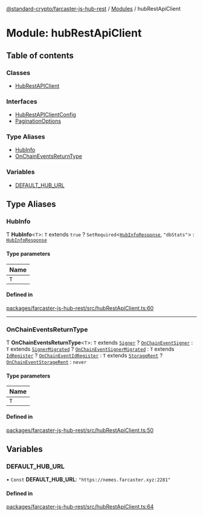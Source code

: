 [@standard-crypto/farcaster-js-hub-rest](../README.md) / [Modules](../modules.md) / hubRestApiClient

# Module: hubRestApiClient

## Table of contents

### Classes

- [HubRestAPIClient](../classes/hubRestApiClient.HubRestAPIClient.md)

### Interfaces

- [HubRestAPIClientConfig](../interfaces/hubRestApiClient.HubRestAPIClientConfig.md)
- [PaginationOptions](../interfaces/hubRestApiClient.PaginationOptions.md)

### Type Aliases

- [HubInfo](hubRestApiClient.md#hubinfo)
- [OnChainEventsReturnType](hubRestApiClient.md#onchaineventsreturntype)

### Variables

- [DEFAULT\_HUB\_URL](hubRestApiClient.md#default_hub_url)

## Type Aliases

### HubInfo

Ƭ **HubInfo**<`T`\>: `T` extends ``true`` ? `SetRequired`<[`HubInfoResponse`](../interfaces/openapi.HubInfoResponse.md), ``"dbStats"``\> : [`HubInfoResponse`](../interfaces/openapi.HubInfoResponse.md)

#### Type parameters

| Name |
| :------ |
| `T` |

#### Defined in

[packages/farcaster-js-hub-rest/src/hubRestApiClient.ts:60](https://github.com/standard-crypto/farcaster-js/blob/main/packages/farcaster-js-hub-rest/src/hubRestApiClient.ts#L60)

___

### OnChainEventsReturnType

Ƭ **OnChainEventsReturnType**<`T`\>: `T` extends [`Signer`](../enums/openapi.OnChainEventType.md#signer) ? [`OnChainEventSigner`](openapi.md#onchaineventsigner) : `T` extends [`SignerMigrated`](../enums/openapi.OnChainEventType.md#signermigrated) ? [`OnChainEventSignerMigrated`](openapi.md#onchaineventsignermigrated) : `T` extends [`IdRegister`](../enums/openapi.OnChainEventType.md#idregister) ? [`OnChainEventIdRegister`](openapi.md#onchaineventidregister) : `T` extends [`StorageRent`](../enums/openapi.OnChainEventType.md#storagerent) ? [`OnChainEventStorageRent`](openapi.md#onchaineventstoragerent) : `never`

#### Type parameters

| Name |
| :------ |
| `T` |

#### Defined in

[packages/farcaster-js-hub-rest/src/hubRestApiClient.ts:50](https://github.com/standard-crypto/farcaster-js/blob/main/packages/farcaster-js-hub-rest/src/hubRestApiClient.ts#L50)

## Variables

### DEFAULT\_HUB\_URL

• `Const` **DEFAULT\_HUB\_URL**: ``"https://nemes.farcaster.xyz:2281"``

#### Defined in

[packages/farcaster-js-hub-rest/src/hubRestApiClient.ts:64](https://github.com/standard-crypto/farcaster-js/blob/main/packages/farcaster-js-hub-rest/src/hubRestApiClient.ts#L64)
